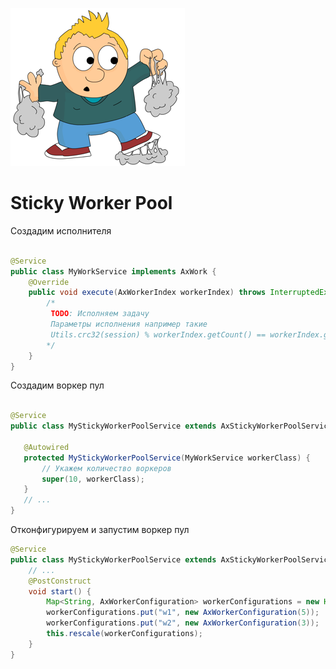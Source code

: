 ![Sticky pool logo](logo.png)

Sticky Worker Pool
==================

Создадим исполнителя

```java

@Service
public class MyWorkService implements AxWork {
    @Override
    public void execute(AxWorkerIndex workerIndex) throws InterruptedException {
        /*
         TODO: Исполняем задачу 
         Параметры исполнения например такие 
         Utils.crc32(session) % workerIndex.getCount() == workerIndex.getIndex()
        */      
    }
}

```


Создадим воркер пул

 ```java

@Service
public class MyStickyWorkerPoolService extends AxStickyWorkerPoolService {

    @Autowired
    protected MyStickyWorkerPoolService(MyWorkService workerClass) {
        // Укажем количество воркеров
        super(10, workerClass);
    }
    // ...
}

```

Отконфигурируем и запустим воркер пул

```java
@Service
public class MyStickyWorkerPoolService extends AxStickyWorkerPoolService {
    // ...
    @PostConstruct
    void start() {
        Map<String, AxWorkerConfiguration> workerConfigurations = new HashMap<>();
        workerConfigurations.put("w1", new AxWorkerConfiguration(5));
        workerConfigurations.put("w2", new AxWorkerConfiguration(3));
        this.rescale(workerConfigurations);
    }
}
```


